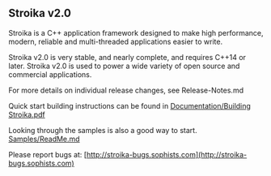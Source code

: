 ﻿Stroika v2.0
----------

Stroika is a C++ application framework designed to make high performance, 
modern, reliable and multi-threaded applications easier to write.

Stroika v2.0 is very stable, and nearly complete, and requires C++14 or later. Stroika v2.0 is used to power a wide variety of open source and commercial applications.

For more details on individual release changes, see Release-Notes.md


Quick start building instructions can be found in
	[Documentation/Building Stroika.pdf](Documentation/Building%20Stroika.pdf)

Looking through the samples is also a good way to start.
	[Samples/ReadMe.md](Samples/ReadMe.md)

Please report bugs at:
	[http://stroika-bugs.sophists.com](http://stroika-bugs.sophists.com)
